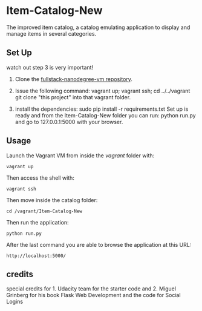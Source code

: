 # Item-Catalog-New
The improved item catalog, a catalog emulating application to
display and manage items in several categories.

## Set Up

watch out step 3 is very important!

1. Clone the [fullstack-nanodegree-vm repository](https://github.com/udacity/fullstack-nanodegree-vm).
2. Issue the following command: 
   vagrant up; vagrant ssh; cd ../../vagrant
   git clone "this project" into that vagrant folder.
   
3. install the dependencies: sudo pip install -r requirements.txt
Set up is ready and from the Item-Catalog-New folder you can run: python run.py and go to 127.0.0.1:5000 with your browser.
## Usage

Launch the Vagrant VM from inside the *vagrant* folder with:

`vagrant up`

Then access the shell with:

`vagrant ssh`

Then move inside the catalog folder:

`cd /vagrant/Item-Catalog-New`

Then run the application:

`python run.py`

After the last command you are able to browse the application at this URL:

`http://localhost:5000/`


## credits
special credits for 1. Udacity team for the starter code
and 2. Miguel Grinberg for his book Flask Web Development and the code for Social Logins
